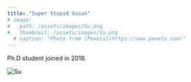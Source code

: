 ```yaml
---
title: "Super Stupid Susun"
# image: 
#   path: /assets/images/Su.png
#   thumbnail: /assets/images/Su.png
  # caption: "Photo from [Pexels](https://www.pexels.com)"
---
```


Ph.D student joined in 2018.

<img src="{{ '/assets/images/Su.png' | relative_url }}" alt="Su" style="max-width: 300px; height: auto;">

